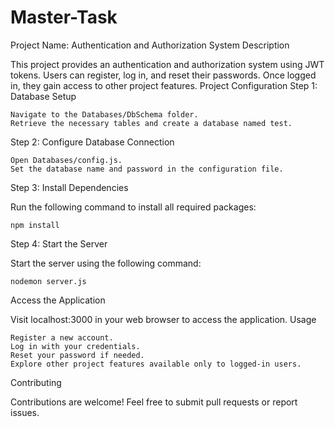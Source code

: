 # Master-Task

Project Name: Authentication and Authorization System
Description

This project provides an authentication and authorization system using JWT tokens. Users can register, log in, and reset their passwords. Once logged in, they gain access to other project features.
Project Configuration
Step 1: Database Setup

    Navigate to the Databases/DbSchema folder.
    Retrieve the necessary tables and create a database named test.

Step 2: Configure Database Connection

    Open Databases/config.js.
    Set the database name and password in the configuration file.

Step 3: Install Dependencies

Run the following command to install all required packages:

    npm install

Step 4: Start the Server

Start the server using the following command:

    nodemon server.js

Access the Application

Visit localhost:3000 in your web browser to access the application.
Usage

    Register a new account.
    Log in with your credentials.
    Reset your password if needed.
    Explore other project features available only to logged-in users.

Contributing

Contributions are welcome! Feel free to submit pull requests or report issues.
